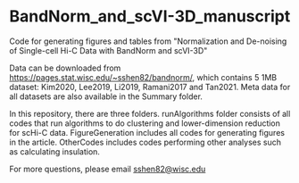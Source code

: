 # BandNorm_and_scVI-3D_manuscript
Code for generating figures and tables from "Normalization and De-noising of Single-cell Hi-C Data with BandNorm and scVI-3D"

Data can be downloaded from https://pages.stat.wisc.edu/~sshen82/bandnorm/, which contains 5 1MB dataset: Kim2020, Lee2019, Li2019, Ramani2017 and Tan2021. Meta data for all datasets are also available in the Summary folder.

In this repository, there are three folders. runAlgorithms folder consists of all codes that run algorithms to do clustering and lower-dimension reduction for scHi-C data. FigureGeneration includes all codes for generating figures in the article. OtherCodes includes codes performing other analyses such as calculating insulation.

For more questions, please email sshen82@wisc.edu 
